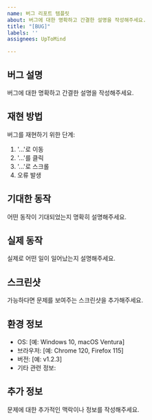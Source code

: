 ```yaml
---
name: 버그 리포트 템플릿
about: 버그에 대한 명확하고 간결한 설명을 작성해주세요.
title: "[BUG]"
labels: ''
assignees: UpToMind

---
```


## 버그 설명
버그에 대한 명확하고 간결한 설명을 작성해주세요.

## 재현 방법
버그를 재현하기 위한 단계:
1. '...'로 이동
2. '...'를 클릭
3. '...'로 스크롤
4. 오류 발생

## 기대한 동작
어떤 동작이 기대되었는지 명확히 설명해주세요.

## 실제 동작
실제로 어떤 일이 일어났는지 설명해주세요.

## 스크린샷
가능하다면 문제를 보여주는 스크린샷을 추가해주세요.

## 환경 정보
- OS: [예: Windows 10, macOS Ventura]
- 브라우저: [예: Chrome 120, Firefox 115]
- 버전: [예: v1.2.3]
- 기타 관련 정보:

## 추가 정보
문제에 대한 추가적인 맥락이나 정보를 작성해주세요.
